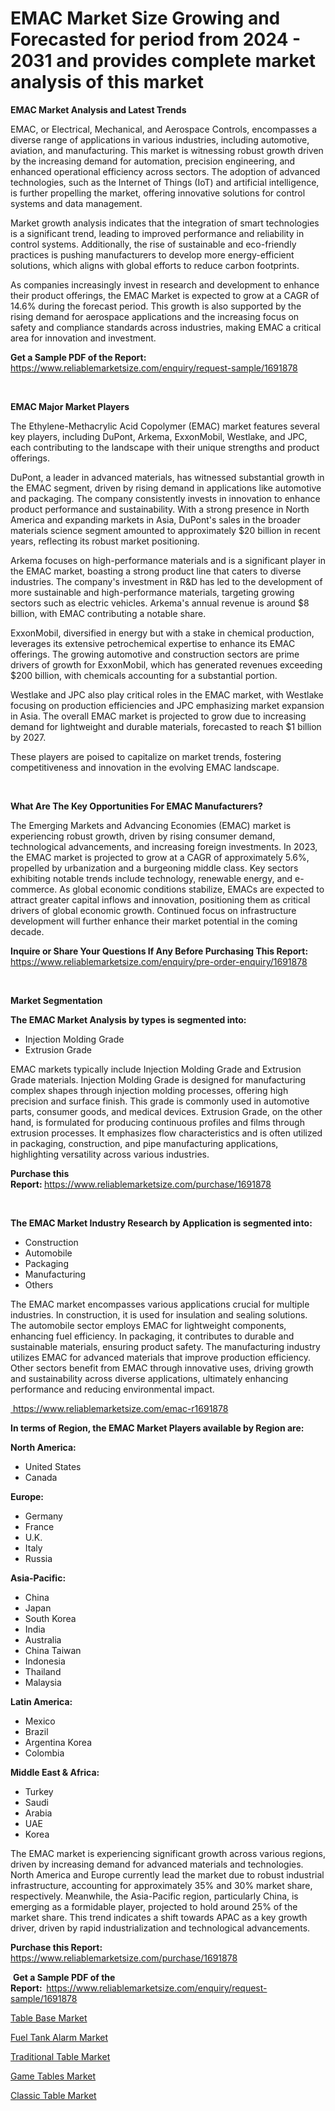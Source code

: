 <p><h1>EMAC Market Size Growing and Forecasted for period from 2024 - 2031 and provides complete market analysis of this market</h1></p><p><strong>EMAC Market Analysis and Latest Trends</strong></p>
<p><p>EMAC, or Electrical, Mechanical, and Aerospace Controls, encompasses a diverse range of applications in various industries, including automotive, aviation, and manufacturing. This market is witnessing robust growth driven by the increasing demand for automation, precision engineering, and enhanced operational efficiency across sectors. The adoption of advanced technologies, such as the Internet of Things (IoT) and artificial intelligence, is further propelling the market, offering innovative solutions for control systems and data management. </p><p>Market growth analysis indicates that the integration of smart technologies is a significant trend, leading to improved performance and reliability in control systems. Additionally, the rise of sustainable and eco-friendly practices is pushing manufacturers to develop more energy-efficient solutions, which aligns with global efforts to reduce carbon footprints. </p><p>As companies increasingly invest in research and development to enhance their product offerings, the EMAC Market is expected to grow at a CAGR of 14.6% during the forecast period. This growth is also supported by the rising demand for aerospace applications and the increasing focus on safety and compliance standards across industries, making EMAC a critical area for innovation and investment.</p></p>
<p><strong>Get a Sample PDF of the Report:&nbsp;</strong> <a href="https://www.reliablemarketsize.com/enquiry/request-sample/1691878?utm_campaign=1568&utm_medium=2&utm_source=Github&utm_content=ia&utm_term=18102024&utm_id=emac">https://www.reliablemarketsize.com/enquiry/request-sample/1691878</a></p>
<p>&nbsp;</p>
<p><strong>EMAC Major Market Players</strong></p>
<p><p>The Ethylene-Methacrylic Acid Copolymer (EMAC) market features several key players, including DuPont, Arkema, ExxonMobil, Westlake, and JPC, each contributing to the landscape with their unique strengths and product offerings.</p><p>DuPont, a leader in advanced materials, has witnessed substantial growth in the EMAC segment, driven by rising demand in applications like automotive and packaging. The company consistently invests in innovation to enhance product performance and sustainability. With a strong presence in North America and expanding markets in Asia, DuPont's sales in the broader materials science segment amounted to approximately $20 billion in recent years, reflecting its robust market positioning.</p><p>Arkema focuses on high-performance materials and is a significant player in the EMAC market, boasting a strong product line that caters to diverse industries. The company's investment in R&D has led to the development of more sustainable and high-performance materials, targeting growing sectors such as electric vehicles. Arkema's annual revenue is around $8 billion, with EMAC contributing a notable share.</p><p>ExxonMobil, diversified in energy but with a stake in chemical production, leverages its extensive petrochemical expertise to enhance its EMAC offerings. The growing automotive and construction sectors are prime drivers of growth for ExxonMobil, which has generated revenues exceeding $200 billion, with chemicals accounting for a substantial portion.</p><p>Westlake and JPC also play critical roles in the EMAC market, with Westlake focusing on production efficiencies and JPC emphasizing market expansion in Asia. The overall EMAC market is projected to grow due to increasing demand for lightweight and durable materials, forecasted to reach $1 billion by 2027.</p><p>These players are poised to capitalize on market trends, fostering competitiveness and innovation in the evolving EMAC landscape.</p></p>
<p>&nbsp;</p>
<p><strong>What Are The Key Opportunities For EMAC Manufacturers?</strong></p>
<p><p>The Emerging Markets and Advancing Economies (EMAC) market is experiencing robust growth, driven by rising consumer demand, technological advancements, and increasing foreign investments. In 2023, the EMAC market is projected to grow at a CAGR of approximately 5.6%, propelled by urbanization and a burgeoning middle class. Key sectors exhibiting notable trends include technology, renewable energy, and e-commerce. As global economic conditions stabilize, EMACs are expected to attract greater capital inflows and innovation, positioning them as critical drivers of global economic growth. Continued focus on infrastructure development will further enhance their market potential in the coming decade.</p></p>
<p><strong>Inquire or Share Your Questions If Any Before Purchasing This Report:</strong> <a href="https://www.reliablemarketsize.com/enquiry/pre-order-enquiry/1691878?utm_campaign=1568&utm_medium=2&utm_source=Github&utm_content=ia&utm_term=18102024&utm_id=emac">https://www.reliablemarketsize.com/enquiry/pre-order-enquiry/1691878</a></p>
<p>&nbsp;</p>
<p><strong>Market Segmentation</strong></p>
<p><strong>The EMAC Market Analysis by types is segmented into:</strong></p>
<p><ul><li>Injection Molding Grade</li><li>Extrusion Grade</li></ul></p>
<p><p>EMAC markets typically include Injection Molding Grade and Extrusion Grade materials. Injection Molding Grade is designed for manufacturing complex shapes through injection molding processes, offering high precision and surface finish. This grade is commonly used in automotive parts, consumer goods, and medical devices. Extrusion Grade, on the other hand, is formulated for producing continuous profiles and films through extrusion processes. It emphasizes flow characteristics and is often utilized in packaging, construction, and pipe manufacturing applications, highlighting versatility across various industries.</p></p>
<p><strong>Purchase this Report:&nbsp;</strong><a href="https://www.reliablemarketsize.com/purchase/1691878?utm_campaign=1568&utm_medium=2&utm_source=Github&utm_content=ia&utm_term=18102024&utm_id=emac">https://www.reliablemarketsize.com/purchase/1691878</a></p>
<p>&nbsp;</p>
<p><strong>The EMAC Market Industry Research by Application is segmented into:</strong></p>
<p><ul><li>Construction</li><li>Automobile</li><li>Packaging</li><li>Manufacturing</li><li>Others</li></ul></p>
<p><p>The EMAC market encompasses various applications crucial for multiple industries. In construction, it is used for insulation and sealing solutions. The automobile sector employs EMAC for lightweight components, enhancing fuel efficiency. In packaging, it contributes to durable and sustainable materials, ensuring product safety. The manufacturing industry utilizes EMAC for advanced materials that improve production efficiency. Other sectors benefit from EMAC through innovative uses, driving growth and sustainability across diverse applications, ultimately enhancing performance and reducing environmental impact.</p></p>
<p><a href="https://www.reliablemarketsize.com/emac-r1691878?utm_campaign=1568&utm_medium=2&utm_source=Github&utm_content=ia&utm_term=18102024&utm_id=emac">&nbsp;https://www.reliablemarketsize.com/emac-r1691878</a></p>
<p><strong>In terms of Region, the EMAC Market Players available by Region are:</strong></p>
<p>
    <p> <strong> North America: </strong>
        <ul>
            <li>United States</li>
            <li>Canada</li>
        </ul>
        </p> 
    <p> <strong> Europe: </strong>
        <ul>
            <li>Germany</li>
            <li>France</li>
            <li>U.K.</li>
            <li>Italy</li>
            <li>Russia</li>
        </ul>
        </p> 
    <p> <strong> Asia-Pacific: </strong>
        <ul>
            <li>China</li>
            <li>Japan</li>
            <li>South Korea</li>
            <li>India</li>
            <li>Australia</li>
            <li>China Taiwan</li>
            <li>Indonesia</li>
            <li>Thailand</li>
            <li>Malaysia</li>
        </ul>
        </p> 
    <p> <strong> Latin America: </strong>
        <ul>
            <li>Mexico</li>
            <li>Brazil</li>
            <li>Argentina Korea</li>
            <li>Colombia</li>
        </ul>
        </p> 
    <p> <strong> Middle East & Africa: </strong>
        <ul>
            <li>Turkey</li>
            <li>Saudi</li>
            <li>Arabia</li>
            <li>UAE</li>
            <li>Korea</li>
        </ul>
    </p>
    </p>
<p><p>The EMAC market is experiencing significant growth across various regions, driven by increasing demand for advanced materials and technologies. North America and Europe currently lead the market due to robust industrial infrastructure, accounting for approximately 35% and 30% market share, respectively. Meanwhile, the Asia-Pacific region, particularly China, is emerging as a formidable player, projected to hold around 25% of the market share. This trend indicates a shift towards APAC as a key growth driver, driven by rapid industrialization and technological advancements.</p></p>
<p><strong>Purchase this Report: </strong><a href="https://www.reliablemarketsize.com/purchase/1691878?utm_campaign=1568&utm_medium=2&utm_source=Github&utm_content=ia&utm_term=18102024&utm_id=emac">https://www.reliablemarketsize.com/purchase/1691878</a></p>
<p>&nbsp;<strong>Get a Sample PDF of the Report:&nbsp;&nbsp;</strong><a href="https://www.reliablemarketsize.com/enquiry/request-sample/1691878?utm_campaign=1568&utm_medium=2&utm_source=Github&utm_content=ia&utm_term=18102024&utm_id=emac">https://www.reliablemarketsize.com/enquiry/request-sample/1691878</a></p>
<p><strong></strong></p>
<p><p><a href="https://www.linkedin.com/pulse/analyzing-global-table-base-market-growth-prospects-future-forecast-x0q0f?utm_campaign=1568&utm_medium=2&utm_source=Github&utm_content=ia&utm_term=18102024&utm_id=emac">Table Base Market</a></p><p><a href="https://issuu.com/reportprime-2/docs/fuel-tank-alarm-market-size-2030.pp_76ca1ffc64fe15?utm_campaign=1568&utm_medium=2&utm_source=Github&utm_content=ia&utm_term=18102024&utm_id=emac">Fuel Tank Alarm Market</a></p><p><a href="https://www.linkedin.com/pulse/traditional-table-market-global-regional-analysis-2024-2031-coivf?utm_campaign=1568&utm_medium=2&utm_source=Github&utm_content=ia&utm_term=18102024&utm_id=emac">Traditional Table Market</a></p><p><a href="https://www.linkedin.com/pulse/game-tables-market-overview-regional-outlook-competitive-strategies-l46we?utm_campaign=1568&utm_medium=2&utm_source=Github&utm_content=ia&utm_term=18102024&utm_id=emac">Game Tables Market</a></p><p><a href="https://www.linkedin.com/pulse/emerging-trends-classic-table-market-detailed-overview-applications-r33vf?utm_campaign=1568&utm_medium=2&utm_source=Github&utm_content=ia&utm_term=18102024&utm_id=emac">Classic Table Market</a></p></p>